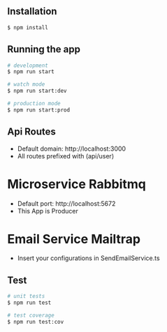 ## Installation

```bash
$ npm install
```

## Running the app

```bash
# development
$ npm run start

# watch mode
$ npm run start:dev

# production mode
$ npm run start:prod
```

## Api Routes
* Default domain: http://localhost:3000
* All routes prefixed with (api/user)

# Microservice Rabbitmq
* Default port: http://localhost:5672
* This App is Producer

# Email Service Mailtrap
* Insert your configurations in SendEmailService.ts

## Test

```bash
# unit tests
$ npm run test

# test coverage
$ npm run test:cov
